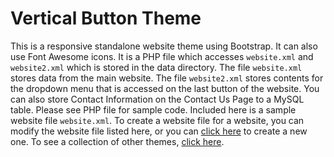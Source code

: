 # Vertical Button Theme

This is a responsive standalone website theme using Bootstrap.  It can also use Font Awesome icons.  It is a PHP file which accesses `website.xml` and `website2.xml` which is stored in the data directory.  The file `website.xml` stores data from the main website.  The file `website2.xml` stores contents for the dropdown menu that is accessed on the last button of the website.  You can also store Contact Information on the Contact Us Page to a MySQL table.  Please see PHP file for sample code.   Included here is a sample website file `website.xml`.  To create a website file for a website, you can modify the website file listed here, or you can [click here](http://emrickj.github.io/gwc) to create a new one.  To see a collection of other themes, [click here](http://emrickj.github.io/themes).
